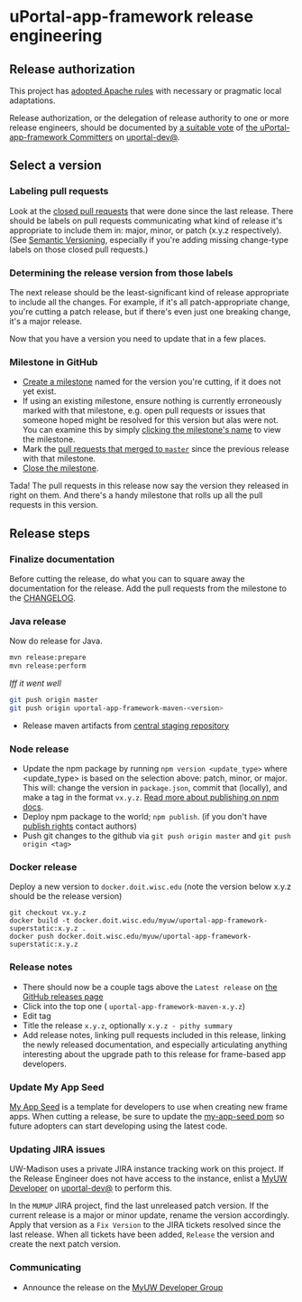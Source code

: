 # uPortal-app-framework release engineering

## Release authorization

This project has [adopted Apache rules][] with necessary or pragmatic local adaptations.

Release authorization, or the delegation of release authority to one or more release engineers, should be documented by [a suitable vote][Apache Release Policy re Release Approval] of [the uPortal-app-framework Committers][] on [uportal-dev@][].

## Select a version

### Labeling pull requests

Look at the [closed pull requests][uportal-app-framework closed pull requests] that were done since the last release. There should be labels on pull requests communicating what kind of release it's appropriate to include them in: major, minor, or patch (x.y.z respectively). (See [Semantic Versioning][], especially if you're adding missing change-type labels on those closed pull requests.)

### Determining the release version from those labels

The next release should be the least-significant kind of release appropriate to include all the changes. For example, if it's all patch-appropriate change, you're cutting a patch release, but if there's even just one breaking change, it's a major release.

Now that you have a version you need to update that in a few places.

### Milestone in GitHub

+ [Create a milestone][uportal-app-framework milestones] named for the version you're cutting, if it does not yet exist.
+ If using an existing milestone, ensure nothing is currently erroneously marked with that milestone, e.g. open pull requests or issues that someone hoped might be resolved for this version but alas were not. You can examine this by simply [clicking the milestone's name][uportal-app-framework milestones] to view the milestone.
+ Mark the [pull requests that merged to `master`][uportal-app-framework closed pull requests] since the previous release with that milestone.
+ [Close the milestone][uportal-app-framework milestones].

Tada! The pull requests in this release now say the version they released in right on them. And there's a handy milestone that rolls up all the pull requests in this version.

## Release steps

### Finalize documentation

Before cutting the release, do what you can to square away the documentation for the release. Add the pull requests from the milestone to the [CHANGELOG][].

### Java release

Now do release for Java.

```sh
mvn release:prepare
mvn release:perform
```

_Iff it went well_

```sh
git push origin master
git push origin uportal-app-framework-maven-<version>
```

+ Release maven artifacts from [central staging repository][central Maven staging repository]


### Node release

+ Update the npm package by running `npm version <update_type>` where <update_type> is based on the selection above: patch, minor, or major. This will: change the version in `package.json`, commit that (locally), and make a tag in the format `vx.y.z`. [Read more about publishing on npm docs](https://docs.npmjs.com/getting-started/publishing-npm-packages#updating-the-package).
+ Deploy npm package to the world; `npm publish`. (if you don't have [publish rights][uportal-app-framework access on npm] contact authors)
+ Push git changes to the github via `git push origin master` and `git push origin <tag>`

### Docker release

Deploy a new version to `docker.doit.wisc.edu` (note the version below x.y.z should be the release version)

```
git checkout vx.y.z
docker build -t docker.doit.wisc.edu/myuw/uportal-app-framework-superstatic:x.y.z .
docker push docker.doit.wisc.edu/myuw/uportal-app-framework-superstatic:x.y.z
```

### Release notes

* There should now be a couple tags above the `Latest release` on [the GitHub releases page][uportal-app-framework releases]
* Click into the top one ( `uportal-app-framework-maven-x.y.z`)
* Edit tag
* Title the release `x.y.z`, optionally `x.y.z - pithy summary`
* Add release notes, linking pull requests included in this release, linking the newly released documentation, and especially articulating anything interesting about the upgrade path to this release for frame-based app developers.

### Update My App Seed

[My App Seed][my-app-seed] is a template for developers to use when creating new frame apps. When cutting a release, be sure to update the [my-app-seed pom][] so future adopters can start developing using the latest code.

### Updating JIRA issues

UW-Madison uses a private JIRA instance tracking work on this project. If the
Release Engineer does not have access to the instance, enlist a
[MyUW Developer][the uPortal-app-framework Committers] on [uportal-dev@][] to
perform this.

In the `MUMUP` JIRA project, find the last unreleased patch version. If the
current release is a major or minor update, rename the version accordingly.
Apply that version as a `Fix Version` to the JIRA tickets resolved since the
last release. When all tickets have been added, `Release` the version and
create the next patch version.

### Communicating

* Announce the release on the [MyUW Developer Group][]


[Semantic Versioning]: http://semver.org/
[uportal-app-framework closed pull requests]: https://github.com/uPortal-Project/uportal-app-framework/pulls?q=is%3Apr+is%3Aclosed
[uportal-app-framework milestones]: https://github.com/uPortal-Project/uportal-app-framework/milestones
[CHANGELOG]: ../CHANGELOG.md
[uportal-app-framework access on npm]: https://www.npmjs.com/package/@uportal/app-framework/access
[central Maven staging repository]: https://oss.sonatype.org/#stagingRepositories
[uportal-app-framework releases]: https://github.com/uPortal-Project/uportal-app-framework/releases
[MyUW Developer Group]: https://groups.google.com/forum/#!forum/myuw-developers
[adopted Apache rules]: https://github.com/uPortal-Project/uportal-app-framework/blob/master/committers.md#rules
[Apache Release Policy re Release Approval]: http://www.apache.org/legal/release-policy.html#release-approval
[the uPortal-app-framework Committers]: https://github.com/uPortal-Project/uportal-app-framework/blob/master/committers.md#who-are-the-committers
[uportal-dev@]: https://groups.google.com/a/apereo.org/forum/#!forum/uportal-dev
[my-app-seed]: https://github.com/UW-Madison-DoIT/my-app-seed
[my-app-seed pom]: https://github.com/UW-Madison-DoIT/my-app-seed/blob/master/pom.xml
